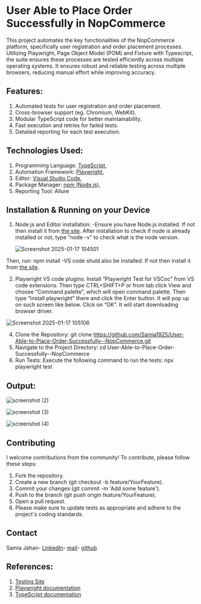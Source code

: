 
# **User Able to Place Order Successfully in NopCommerce**

This project automates the key functionalities of the NopCommerce platform, specifically user registration and order placement processes. Utilizing Playwright, Page Object Model (POM) and Fixture with Typescript, the suite ensures these processes are tested efficiently across multiple operating systems. It ensures robust and reliable testing across multiple browsers, reducing manual effort while improving accuracy.

## **Features:**
1. Automated tests for user registration and order placement.
2. Cross-browser support (eg. Chromium, WebKit).
3. Modular TypeScript code for better maintainability.
4. Fast execution and retries for failed tests.
5. Detailed reporting for each test execution.

## **Technologies Used:**
1. Programming Language: [TypeScript](https://www.typescriptlang.org/docs/handbook/2/basic-types.html),
2. Automation Framework: [Playwright](https://playwright.dev/docs/intro),
3. Editor: [Visual Studio Code](https://code.visualstudio.com/download),
4. Package Manager: [npm (Node.js)](https://nodejs.org/en/download),
5. Reporting Tool: Allure 

## **Installation & Running on your Device**
1. Node.js and Editor installation:
   -Ensure you have Node.js installed. If not then install it from [the site](https://nodejs.org/en/download). After installation to check if node is already installed or not, type “node -v” to check what is the node version.

   ![Screenshot 2025-01-17 104501](https://github.com/user-attachments/assets/5d98ebe4-2b59-4d65-8055-097b3c21f0f4)

Then, run:
   npm install
   -VS code shuld also be installed. If not then install it from [the site](https://code.visualstudio.com/download).

2. Playwright VS code plugins: 
Install “Playwright Test for VSCoc” from VS code extensions. Then type CTRL+SHIFT+P or from tab click View and choose “Command palette”, which will open command palette. Then type “install playwright” there and click the Enter button. It will pop up on such screen like below. Click on “OK”. It will start downloading browser driver.

![Screenshot 2025-01-17 105106](https://github.com/user-attachments/assets/1d433ad3-8e96-4ed0-8d28-2c8ba9443698)

4. Clone the Repository:
   git clone https://github.com/Samia1925/User-Able-to-Place-Order-Successfully--NopCommerce.git
5. Navigate to the Project Directory:
   cd User-Able-to-Place-Order-Successfully--NopCommerce
6. Run Tests: Execute the following command to run the tests:
   npx playwright test

## **Output:**
![screenshot (2)](https://github.com/user-attachments/assets/e07e4b68-8658-4424-8a51-b13cff3ca0c2)

![screenshot (3)](https://github.com/user-attachments/assets/be7668fd-217e-4f57-b797-318797aa2e9f)

![screenshot (4)](https://github.com/user-attachments/assets/67e469e5-ab55-4921-8917-00f2c8a38c7a)

## Contributing
I welcome contributions from the community! To contribute, please follow these steps:

1. Fork the repository.
2. Create a new branch (git checkout -b feature/YourFeature).
3. Commit your changes (git commit -m 'Add some feature').
4. Push to the branch (git push origin feature/YourFeature).
5. Open a pull request.
6. Please make sure to update tests as appropriate and adhere to the project's coding standards.

## Contact 
Samia Jahan-
[LinkedIn](https://www.linkedin.com/in/samia-jahan-binte-nour/)-
[mail](jahan.samiaa@gmail.com)-
[github](https://github.com/Samia1925)

## **References:**
   1. [Testing Site](https://test460.nop-station.com/en/)
   2. [Playwright documentation](https://playwright.dev/docs/intro)
   3. [TypeScript documentation](https://www.typescriptlang.org/docs/handbook/2/basic-types.html)



